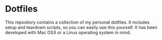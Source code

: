 # Dotfiles

This repository contains a collection of my personal dotfiles. It includes
setup and teardown scripts, so you can easily use this yourself. It has been
developed with Mac OSX or a Linux operating system in mind.
